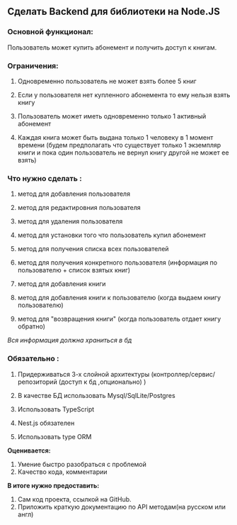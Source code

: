 ## Сделать Backend для библиотеки на Node.JS

### Основной функционал:

Пользователь может купить абонемент и получить доступ к книгам.

### Ограничения:

1) Одновременно пользователь не может взять более 5 книг

2) Если у пользователя нет купленного абонемента то ему нельзя взять книгу

3) Пользователь может иметь одновременно только 1 активный абонемент

4) Каждая книга может быть выдана только 1 человеку в 1 момент времени (будем предполагать что существует только 1 экземпляр книги и пока один пользователь не вернул книгу другой не может ее взять)

### Что нужно сделать :

1) метод для добавления пользователя

2) метод для редактировния пользователя

3) метод для удаления пользователя

3) метод для установки того что пользователь купил абонемент

4) метод для получения списка всех пользователей

5) метод для получения конкретного пользователя (информация по пользователю + список взятых книг)

6) метод для добавления книги

7) метод для добавления книги к пользователю (когда выдаем книгу пользователю)

8) метод для "возвращения книги" (когда пользователь отдает книгу обратно)

*Вся информация должна храниться в бд* 

### Обязательно :

1) Придерживаться 3-х слойной архитектуры (контроллер/сервис/репозиторий (доступ к бд ,опционально) )

2) В качестве БД использовать Mysql/SqlLite/Postgres

3) Использовать TypeScript

4) Nest.js обязателен

5) Использовать type ORM

**Оценивается:**

1. Умение быстро разобраться с проблемой
2. Качество кода, комментарии

**В итоге нужно предоставить:**

1. Сам код проекта, ссылкой на GitHub.
2. Приложить краткую документацию по API методам(на русском или англ)
